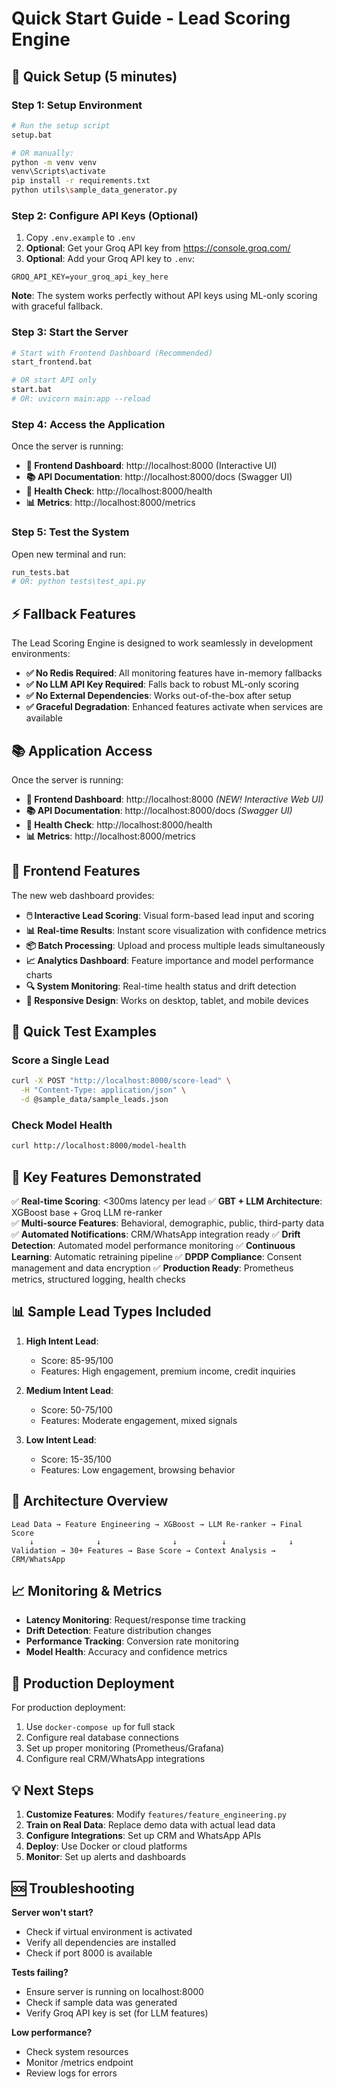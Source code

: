 # Quick Start Guide - Lead Scoring Engine

## 🚀 Quick Setup (5 minutes)

### Step 1: Setup Environment
```bash
# Run the setup script
setup.bat

# OR manually:
python -m venv venv
venv\Scripts\activate
pip install -r requirements.txt
python utils\sample_data_generator.py
```

### Step 2: Configure API Keys (Optional)
1. Copy `.env.example` to `.env`
2. **Optional**: Get your Groq API key from https://console.groq.com/
3. **Optional**: Add your Groq API key to `.env`:
```
GROQ_API_KEY=your_groq_api_key_here
```

**Note**: The system works perfectly without API keys using ML-only scoring with graceful fallback.

### Step 3: Start the Server
```bash
# Start with Frontend Dashboard (Recommended)
start_frontend.bat

# OR start API only
start.bat
# OR: uvicorn main:app --reload
```

### Step 4: Access the Application
Once the server is running:
- **🎯 Frontend Dashboard**: http://localhost:8000 (Interactive UI)
- **📚 API Documentation**: http://localhost:8000/docs (Swagger UI)
- **🏥 Health Check**: http://localhost:8000/health
- **📊 Metrics**: http://localhost:8000/metrics

### Step 5: Test the System
Open new terminal and run:
```bash
run_tests.bat
# OR: python tests\test_api.py
```

## ⚡ Fallback Features

The Lead Scoring Engine is designed to work seamlessly in development environments:

- **✅ No Redis Required**: All monitoring features have in-memory fallbacks
- **✅ No LLM API Key Required**: Falls back to robust ML-only scoring  
- **✅ No External Dependencies**: Works out-of-the-box after setup
- **✅ Graceful Degradation**: Enhanced features activate when services are available

## 📚 Application Access
Once the server is running:
- **🎯 Frontend Dashboard**: http://localhost:8000 *(NEW! Interactive Web UI)*
- **📚 API Documentation**: http://localhost:8000/docs *(Swagger UI)*
- **🏥 Health Check**: http://localhost:8000/health
- **📊 Metrics**: http://localhost:8000/metrics

## 🎨 Frontend Features

The new web dashboard provides:
- **🖱️ Interactive Lead Scoring**: Visual form-based lead input and scoring
- **📊 Real-time Results**: Instant score visualization with confidence metrics
- **📦 Batch Processing**: Upload and process multiple leads simultaneously
- **📈 Analytics Dashboard**: Feature importance and model performance charts
- **🔍 System Monitoring**: Real-time health status and drift detection
- **📱 Responsive Design**: Works on desktop, tablet, and mobile devices

## 🧪 Quick Test Examples

### Score a Single Lead
```bash
curl -X POST "http://localhost:8000/score-lead" \
  -H "Content-Type: application/json" \
  -d @sample_data/sample_leads.json
```

### Check Model Health
```bash
curl http://localhost:8000/model-health
```

## 🎯 Key Features Demonstrated

✅ **Real-time Scoring**: <300ms latency per lead
✅ **GBT + LLM Architecture**: XGBoost base + Groq LLM re-ranker  
✅ **Multi-source Features**: Behavioral, demographic, public, third-party data
✅ **Automated Notifications**: CRM/WhatsApp integration ready
✅ **Drift Detection**: Automated model performance monitoring
✅ **Continuous Learning**: Automatic retraining pipeline
✅ **DPDP Compliance**: Consent management and data encryption
✅ **Production Ready**: Prometheus metrics, structured logging, health checks

## 📊 Sample Lead Types Included

1. **High Intent Lead**: 
   - Score: 85-95/100
   - Features: High engagement, premium income, credit inquiries
   
2. **Medium Intent Lead**:
   - Score: 50-75/100  
   - Features: Moderate engagement, mixed signals
   
3. **Low Intent Lead**:
   - Score: 15-35/100
   - Features: Low engagement, browsing behavior

## 🔧 Architecture Overview

```
Lead Data → Feature Engineering → XGBoost → LLM Re-ranker → Final Score
    ↓              ↓                ↓          ↓              ↓
Validation → 30+ Features → Base Score → Context Analysis → CRM/WhatsApp
```

## 📈 Monitoring & Metrics

- **Latency Monitoring**: Request/response time tracking
- **Drift Detection**: Feature distribution changes
- **Performance Tracking**: Conversion rate monitoring  
- **Model Health**: Accuracy and confidence metrics

## 🚢 Production Deployment

For production deployment:
1. Use `docker-compose up` for full stack
2. Configure real database connections
3. Set up proper monitoring (Prometheus/Grafana)
4. Configure real CRM/WhatsApp integrations

## 💡 Next Steps

1. **Customize Features**: Modify `features/feature_engineering.py`
2. **Train on Real Data**: Replace demo data with actual lead data
3. **Configure Integrations**: Set up CRM and WhatsApp APIs
4. **Deploy**: Use Docker or cloud platforms
5. **Monitor**: Set up alerts and dashboards

## 🆘 Troubleshooting

**Server won't start?**
- Check if virtual environment is activated
- Verify all dependencies are installed
- Check if port 8000 is available

**Tests failing?** 
- Ensure server is running on localhost:8000
- Check if sample data was generated
- Verify Groq API key is set (for LLM features)

**Low performance?**
- Check system resources
- Monitor /metrics endpoint
- Review logs for errors
